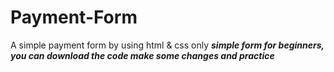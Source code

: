 # Payment-Form
A simple payment form by using html & css only
***simple form for beginners, you can download the code make some changes and practice***
